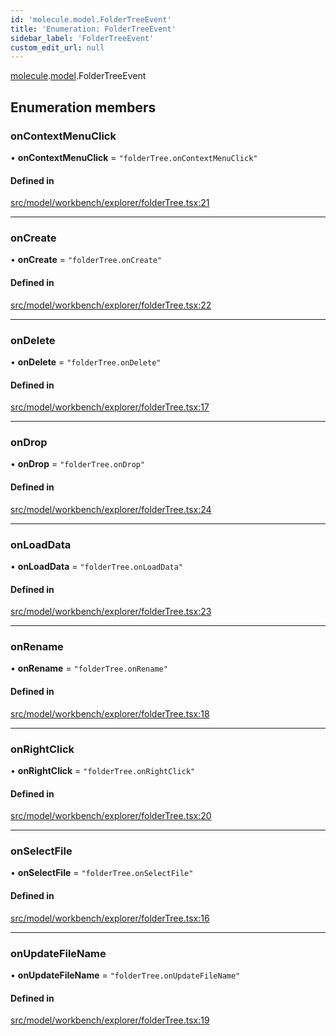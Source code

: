 ```yaml
---
id: 'molecule.model.FolderTreeEvent'
title: 'Enumeration: FolderTreeEvent'
sidebar_label: 'FolderTreeEvent'
custom_edit_url: null
---
```


[molecule](../namespaces/molecule).[model](../namespaces/molecule.model).FolderTreeEvent

## Enumeration members

### onContextMenuClick

• **onContextMenuClick** = `"folderTree.onContextMenuClick"`

#### Defined in

[src/model/workbench/explorer/folderTree.tsx:21](https://github.com/DTStack/molecule/blob/b5324fcf/src/model/workbench/explorer/folderTree.tsx#L21)

---

### onCreate

• **onCreate** = `"folderTree.onCreate"`

#### Defined in

[src/model/workbench/explorer/folderTree.tsx:22](https://github.com/DTStack/molecule/blob/b5324fcf/src/model/workbench/explorer/folderTree.tsx#L22)

---

### onDelete

• **onDelete** = `"folderTree.onDelete"`

#### Defined in

[src/model/workbench/explorer/folderTree.tsx:17](https://github.com/DTStack/molecule/blob/b5324fcf/src/model/workbench/explorer/folderTree.tsx#L17)

---

### onDrop

• **onDrop** = `"folderTree.onDrop"`

#### Defined in

[src/model/workbench/explorer/folderTree.tsx:24](https://github.com/DTStack/molecule/blob/b5324fcf/src/model/workbench/explorer/folderTree.tsx#L24)

---

### onLoadData

• **onLoadData** = `"folderTree.onLoadData"`

#### Defined in

[src/model/workbench/explorer/folderTree.tsx:23](https://github.com/DTStack/molecule/blob/b5324fcf/src/model/workbench/explorer/folderTree.tsx#L23)

---

### onRename

• **onRename** = `"folderTree.onRename"`

#### Defined in

[src/model/workbench/explorer/folderTree.tsx:18](https://github.com/DTStack/molecule/blob/b5324fcf/src/model/workbench/explorer/folderTree.tsx#L18)

---

### onRightClick

• **onRightClick** = `"folderTree.onRightClick"`

#### Defined in

[src/model/workbench/explorer/folderTree.tsx:20](https://github.com/DTStack/molecule/blob/b5324fcf/src/model/workbench/explorer/folderTree.tsx#L20)

---

### onSelectFile

• **onSelectFile** = `"folderTree.onSelectFile"`

#### Defined in

[src/model/workbench/explorer/folderTree.tsx:16](https://github.com/DTStack/molecule/blob/b5324fcf/src/model/workbench/explorer/folderTree.tsx#L16)

---

### onUpdateFileName

• **onUpdateFileName** = `"folderTree.onUpdateFileName"`

#### Defined in

[src/model/workbench/explorer/folderTree.tsx:19](https://github.com/DTStack/molecule/blob/b5324fcf/src/model/workbench/explorer/folderTree.tsx#L19)
